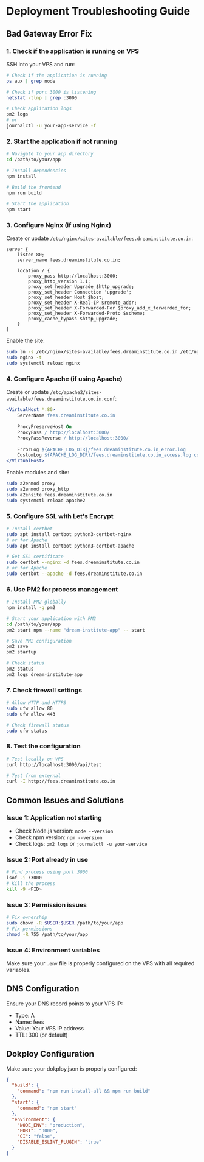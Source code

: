 # Deployment Troubleshooting Guide

## Bad Gateway Error Fix

### 1. Check if the application is running on VPS

SSH into your VPS and run:

```bash
# Check if the application is running
ps aux | grep node

# Check if port 3000 is listening
netstat -tlnp | grep :3000

# Check application logs
pm2 logs
# or
journalctl -u your-app-service -f
```

### 2. Start the application if not running

```bash
# Navigate to your app directory
cd /path/to/your/app

# Install dependencies
npm install

# Build the frontend
npm run build

# Start the application
npm start
```

### 3. Configure Nginx (if using Nginx)

Create or update `/etc/nginx/sites-available/fees.dreaminstitute.co.in`:

```nginx
server {
    listen 80;
    server_name fees.dreaminstitute.co.in;

    location / {
        proxy_pass http://localhost:3000;
        proxy_http_version 1.1;
        proxy_set_header Upgrade $http_upgrade;
        proxy_set_header Connection 'upgrade';
        proxy_set_header Host $host;
        proxy_set_header X-Real-IP $remote_addr;
        proxy_set_header X-Forwarded-For $proxy_add_x_forwarded_for;
        proxy_set_header X-Forwarded-Proto $scheme;
        proxy_cache_bypass $http_upgrade;
    }
}
```

Enable the site:
```bash
sudo ln -s /etc/nginx/sites-available/fees.dreaminstitute.co.in /etc/nginx/sites-enabled/
sudo nginx -t
sudo systemctl reload nginx
```

### 4. Configure Apache (if using Apache)

Create or update `/etc/apache2/sites-available/fees.dreaminstitute.co.in.conf`:

```apache
<VirtualHost *:80>
    ServerName fees.dreaminstitute.co.in
    
    ProxyPreserveHost On
    ProxyPass / http://localhost:3000/
    ProxyPassReverse / http://localhost:3000/
    
    ErrorLog ${APACHE_LOG_DIR}/fees.dreaminstitute.co.in_error.log
    CustomLog ${APACHE_LOG_DIR}/fees.dreaminstitute.co.in_access.log combined
</VirtualHost>
```

Enable modules and site:
```bash
sudo a2enmod proxy
sudo a2enmod proxy_http
sudo a2ensite fees.dreaminstitute.co.in
sudo systemctl reload apache2
```

### 5. Configure SSL with Let's Encrypt

```bash
# Install certbot
sudo apt install certbot python3-certbot-nginx
# or for Apache
sudo apt install certbot python3-certbot-apache

# Get SSL certificate
sudo certbot --nginx -d fees.dreaminstitute.co.in
# or for Apache
sudo certbot --apache -d fees.dreaminstitute.co.in
```

### 6. Use PM2 for process management

```bash
# Install PM2 globally
npm install -g pm2

# Start your application with PM2
cd /path/to/your/app
pm2 start npm --name "dream-institute-app" -- start

# Save PM2 configuration
pm2 save
pm2 startup

# Check status
pm2 status
pm2 logs dream-institute-app
```

### 7. Check firewall settings

```bash
# Allow HTTP and HTTPS
sudo ufw allow 80
sudo ufw allow 443

# Check firewall status
sudo ufw status
```

### 8. Test the configuration

```bash
# Test locally on VPS
curl http://localhost:3000/api/test

# Test from external
curl -I http://fees.dreaminstitute.co.in
```

## Common Issues and Solutions

### Issue 1: Application not starting
- Check Node.js version: `node --version`
- Check npm version: `npm --version`
- Check logs: `pm2 logs` or `journalctl -u your-service`

### Issue 2: Port already in use
```bash
# Find process using port 3000
lsof -i :3000
# Kill the process
kill -9 <PID>
```

### Issue 3: Permission issues
```bash
# Fix ownership
sudo chown -R $USER:$USER /path/to/your/app
# Fix permissions
chmod -R 755 /path/to/your/app
```

### Issue 4: Environment variables
Make sure your `.env` file is properly configured on the VPS with all required variables.

## DNS Configuration

Ensure your DNS record points to your VPS IP:
- Type: A
- Name: fees
- Value: Your VPS IP address
- TTL: 300 (or default)

## Dokploy Configuration

Make sure your dokploy.json is properly configured:

```json
{
  "build": {
    "command": "npm run install-all && npm run build"
  },
  "start": {
    "command": "npm start"
  },
  "environment": {
    "NODE_ENV": "production",
    "PORT": "3000",
    "CI": "false",
    "DISABLE_ESLINT_PLUGIN": "true"
  }
}
``` 